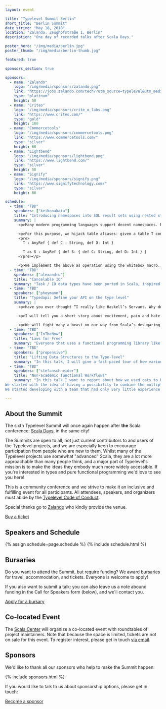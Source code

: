 ```yaml
---
layout: event

title: "Typelevel Summit Berlin"
short_title: "Berlin Summit"
date_string: "May 18, 2018"
location: "Zalando, Zeughofstraße 1, Berlin"
description: "One day of recorded talks after Scala Days."

poster_hero: "/img/media/berlin.jpg"
poster_thumb: "/img/media/berlin-thumb.jpg"

featured: true

sponsors_section: true

sponsors:
  - name: "Zalando"
    logo: "/img/media/sponsors/zalando.png"
    link: "https://jobs.zalando.com/tech/?utm_source=typelevel&utm_medium=event-page-organic-b&utm_campaign=2018-css&utm_content=01-typelevel-summit"
    type: "platinum"
    height: 50
  - name: "Criteo"
    logo: "/img/media/sponsors/crite_o_labs.png"
    link: "https://www.criteo.com/"
    type: "gold"
    height: 100
  - name: "Commercetools"
    logo: "/img/media/sponsors/commercetools.png"
    link: "https://www.commercetools.com/"
    type: "silver"
    height: 60
  - name: "Lightbend"
    logo: "/img/media/sponsors/lightbend.png"
    link: "https://www.lightbend.com/"
    type: "silver"
    height: 50
  - name: "Signify"
    logo: "/img/media/sponsors/signify.png"
    link: "https://www.signifytechnology.com/"
    type: "silver"
    height: 80

schedule:
  - time: "TBD"
    speakers: ["keikonakata"]
    title: "Introducing namespaces into SQL result sets using nested structural types"
    summary: |
      <p>Many modern programming languages support decent namespaces. Namespaces are commonly structured hierarchies.  We bring this power to a database query language, using nested structural types.</p>

      <p>For this purpose, we hijack table aliases: given a table T containing two columns C of type String and D of type Int, a table &quot;T as S&quot; is a new table containing two columns S.C of type String and S.D of type Int. In Scala, this is neatly expressed as
      <pre>
        T : AnyRef { def C : String, def D: Int }

        T as S : AnyRef { def S: { def C: String, def D: Int } }
      </pre></p>

      <p>We implement the above as operation using the whitebox macro. We rely on Scala's type system's ability to compute Greatest Lower Bounds (GLBs) and Least Upper Bounds (LUBs) of structural types, to enable polymorphic and compositional query creation. To enable GLB and LUB computation for nested structured types, we have patched the Scala compiler.</p>
  - time: "TBD"
    speakers: ["alexandru"]
    title: "Cancelable IO"
    summary: "Task / IO data types have been ported in Scala, inspired by Haskell's monadic IO and are surging in popularity due to the need in functional programming for referential transparency, but also because controlling side effects by means of lawful, FP abstractions makes reasoning about asynchrony and concurrency so much easier. But concurrency brings with it race conditions, i.e. the ability to execute multiple tasks at the same time, possibly interrupting the losers and cleaning up resources afterwards and thus we end up reasoning about preemption. This talk describes the design of Monix's Task for cancelability and preemption, a design that has slowly transpired in cats-effect, first bringing serious performance benefits and now a sane design for cancelation. Topics include how cancelable tasks can be described, along with examples of race conditions that people can relate to, highlighting the challenges faced when people use an IO/Task data type that cannot be interrupted."
  - time: "TBD"
    speakers: ["pheymann"]
    title: "Typedapi: Define your API on the type level"
    summary: |
      <p>Have you ever thought “I really like Haskell’s Servant. Why don’t we have something like that in Scala?” or “Why can't I just define my APIs as types and Scala does the heavy lifting?”? If so, this talk is made for you.</p>

      <p>I will tell you a short story about excitement, pain and hate peaking in a climax of type-driven enlightenment. I will tell you my journey of developing Typedapi, a library for building typesafe APIs which moves as many computations to the type level as possible.</p>

      <p>We will fight many a beast on our way from Scala’s desugaring to folds working just on types. But eventually, we will arrive at our destination, exhausted, with scars but also able to make our code a bit safer again.</p>
  - time: "TBD"
    speakers: ["InTheNow"]
    title: "Laws for Free"
    summary: "Everyone that uses a functional programming library like cats is aware of the methods that each type class adds and also the properties that the methods need to abide by. But in practice, the properties are not always proved, rather testing that the methods behave as expected. This is a problem waiting to happen, as the algebraic properties are not “optional extras” – if your semigroup's combine is not associative ... then it ain't a semigroup, sorry! So in this talk we will quickly review what we mean by a property and a law and show how to use the cats laws that are available. We'll see that they are simple to use and add literally hundreds of scalacheck tests for free. And impress your boss as well, the tests can be “seen” on the screen!"
  - time: "TBD"
    speakers: ["propensive"]
    title: "Lifting Data Structures to the Type-level"
    summary: "In this talk, I will give a fast-paced tour of how various features of the Scala type system, many of them under-explored, can be harnessed to construct type-level representations of a number of different datatypes in Scala. The type system offers a limited number of “tools”, such as subtyping, least-upper-bound inference, type unification, singleton types and dependent types and (of course) implicit search, which we can compose in interesting ways to implement type-level operations on these type-level data structures. Value-level operations follow naturally from the types, but this is much less interesting."
  - time: "TBD"
    speakers: ["stefanschneider"]
    title: "Non-academic functional Workflows"
    summary: "In this talk I want to report about how we used cats to build a domain specific language that enables us to compile workflows into later executable programs.
We started with the idea of having a possibility to combine the multiple unconnected tools that are typically used to analyze an image acquired by our microscopes. The Free Monad in cats looked to us as the perfect fit to write a domain specific language that provides a lot of the advantages of an a modern functional compiler plus enforcing stack safety of the program, which would ultimately provided by third party users.
We started developing with a team that had only very little experience in Scala and none with cats. Thanks to the good documentation, the https://www.scala-exercises.org/ and the straightforward mapping to functional principles, known to us from the university, we were able to get a prototype running for a trade show in 6 weeks."

---
```


## About the Summit

The sixth Typelevel Summit will once again happen after **the** Scala conference: <a href="https://eu.scaladays.org/">Scala Days</a>, in the same city!

The Summits are open to all, not just current contributors to and users of the Typelevel projects, and we are especially keen to encourage participation from people who are new to them.
Whilst many of the Typelevel projects use somewhat "advanced" Scala, they are a lot more approachable than many people think, and a major part of Typelevel's mission is to make the ideas they embody much more widely accessible.
If you're interested in types and pure functional programming we'd love to see you here!

This is a community conference and we strive to make it an inclusive and fulfilling event for all participants. All attendees, speakers, and organizers must abide by the [Typelevel Code of Conduct](/conduct.html).

Special thanks go to [Zalando](https://jobs.zalando.com/tech/?utm_source=typelevel&utm_medium=event-page-organic-b&utm_campaign=2018-css&utm_content=01-typelevel-summit) who kindly provide the venue.

<a class="btn large" href="https://ti.to/typelevel-summit/typelevel-summit-berlin/">Buy a ticket</a>


## Speakers and Schedule

{% assign schedule=page.schedule %}
{% include schedule.html %}


## Bursaries

Do you want to attend the Summit, but require funding? We award bursaries for travel, accommodation, and tickets. Everyone is welcome to apply!

If you also want to submit a talk: you can also leave us a note abound funding in the Call for Speakers form (below), and we'll contact you.

<a class="btn large" href="https://docs.google.com/forms/d/e/1FAIpQLSdhS66p9RgW1KQDsTREE8kQRkWge45WKHZXcMLruyl_2lexYg/viewform">Apply for a bursary</a>


## Co-located Event

The [Scala Center](https://scala.epfl.ch/) will organize a co-located event with roundtables of project maintainers.
Note that because the space is limited, tickets are not on sale for this event.
To register interest, please get in touch [via email](mailto:info@typelevel.org).


## Sponsors

We'd like to thank all our sponsors who help to make the Summit happen:

{% include sponsors.html %}

If you would like to talk to us about sponsorship options, please get in touch:

<a class="btn large" href="mailto:info@typelevel.org">Become a sponsor</a>
